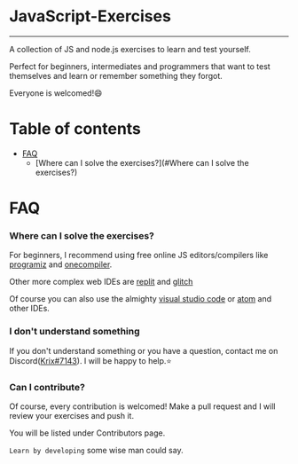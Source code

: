 # JavaScript-Exercises
---
A collection of JS and node.js exercises to learn and test yourself.

Perfect for beginners, intermediates and programmers that want to test themselves and learn or remember something they forgot.

Everyone is welcomed!😄

# Table of contents
- [FAQ](#FAQ)
  - [Where can I solve the exercises?](#Where can I solve the exercises?)

# FAQ
### Where can I solve the exercises?
For beginners, I recommend using free online JS editors/compilers like [programiz] and [onecompiler].

Other more complex web IDEs are [replit] and [glitch]

Of course you can also use the almighty [visual studio code] or [atom] and other IDEs.

### I don't understand something
If you don't understand something or you have a question, contact me on Discord([Krix#7143]).
I will be happy to help.⭐

### Can I contribute?
Of course, every contribution is welcomed!
Make a pull request and I will review your exercises and push it.

You will be listed under Contributors page.

`Learn by developing` some wise man could say.

[programiz]:https://www.programiz.com/javascript/online-compiler/
[onecompiler]:https://onecompiler.com/javascript
[replit]:https://replit.com/
[glitch]:https://glitch.com/
[visual studio code]:https://code.visualstudio.com/
[atom]:https://atom.io/
[Krix#7143]:https://discordapp.com/users/760133992459796510/
